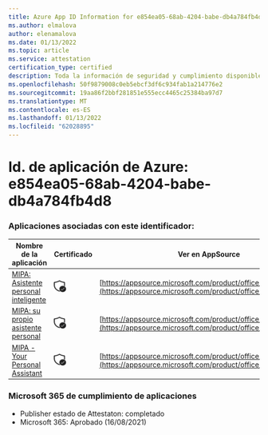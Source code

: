 ```yaml
---
title: Azure App ID Information for e854ea05-68ab-4204-babe-db4a784fb4d8
ms.author: elmalova
author: elenamalova
ms.date: 01/13/2022
ms.topic: article
ms.service: attestation
certification_type: certified
description: Toda la información de seguridad y cumplimiento disponible para e854ea05-68ab-4204-babe-db4a784fb4d8.
ms.openlocfilehash: 50f9879008c0eb5ebcf3df6c934fab1a214776e2
ms.sourcegitcommit: 19aa86f2bbf281851e555ecc4465c25384ba97d7
ms.translationtype: MT
ms.contentlocale: es-ES
ms.lasthandoff: 01/13/2022
ms.locfileid: "62028895"
---
```

# <a name="azure-app-id-e854ea05-68ab-4204-babe-db4a784fb4d8"></a>Id. de aplicación de Azure: e854ea05-68ab-4204-babe-db4a784fb4d8


### <a name="apps-associated-with-this-id"></a>Aplicaciones asociadas con este identificador:
| **Nombre de la aplicación** | **Certificado** | **Ver en AppSource** |
|--------------|---------------|-----------------------|
| [MIPA: Asistente personal inteligente](https://docs.microsoft.com/microsoft-365-app-certification/forward/17859280.mipa) | <img alt="Certified application badge" src="../media/certified-badge.png" height="25" width="25" /> | [https://appsource.microsoft.com/product/office/17859280.mipa](https://appsource.microsoft.com/product/office/17859280.mipa) |
| [MIPA: su propio asistente personal](https://docs.microsoft.com/microsoft-365-app-certification/forward/WA200000062) | <img alt="Certified application badge" src="../media/certified-badge.png" height="25" width="25" /> | [https://appsource.microsoft.com/product/office/WA200000062](https://appsource.microsoft.com/product/office/WA200000062) |
| [MIPA - Your Personal Assistant](https://docs.microsoft.com/microsoft-365-app-certification/forward/WA200000148) | <img alt="Certified application badge" src="../media/certified-badge.png" height="25" width="25" /> | [https://appsource.microsoft.com/product/office/WA200000148](https://appsource.microsoft.com/product/office/WA200000148) |

### <a name="microsoft-365-app-compliance-status"></a>Microsoft 365 de cumplimiento de aplicaciones
- Publisher estado de Attestaton: completado
- Microsoft 365: Aprobado (16/08/2021)
